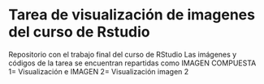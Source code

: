 # Tarea de visualización de imagenes del curso de Rstudio
Repositorio con el trabajo final del curso de RStudio
Las imágenes y códigos de la tarea se encuentran repartidas como IMAGEN COMPUESTA 1= Visualización e IMAGEN 2= Visualización imagen 2
